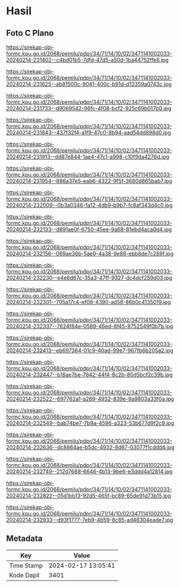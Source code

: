 # Hasil

## Foto C Plano

https://sirekap-obj-formc.kpu.go.id/2068/pemilu/pdpr/34/71/14/10/02/3471141002033-20240214-231402--c4bd01b5-7dfd-47d5-a50d-1ba44752ffe6.jpg

https://sirekap-obj-formc.kpu.go.id/2068/pemilu/pdpr/34/71/14/10/02/3471141002033-20240214-231625--ab81500c-9041-400c-b91d-d13359a0743c.jpg

https://sirekap-obj-formc.kpu.go.id/2068/pemilu/pdpr/34/71/14/10/02/3471141002033-20240214-231733--d9069542-96fc-4f08-bcf2-925c69b017b0.jpg

https://sirekap-obj-formc.kpu.go.id/2068/pemilu/pdpr/34/71/14/10/02/3471141002033-20240214-231843--437f32f4-a1f9-47c0-8b94-aad54dd898d0.jpg

https://sirekap-obj-formc.kpu.go.id/2068/pemilu/pdpr/34/71/14/10/02/3471141002033-20240214-231913--dd87e844-1ae4-47c1-a998-c10f9da4276d.jpg

https://sirekap-obj-formc.kpu.go.id/2068/pemilu/pdpr/34/71/14/10/02/3471141002033-20240214-231954--886a37e5-eab6-4322-9f5f-3680d865bab7.jpg

https://sirekap-obj-formc.kpu.go.id/2068/pemilu/pdpr/34/71/14/10/02/3471141002033-20240214-232009--0b3a0346-1a12-4db9-b9b7-fc8af343d4c0.jpg

https://sirekap-obj-formc.kpu.go.id/2068/pemilu/pdpr/34/71/14/10/02/3471141002033-20240214-232133--d891ae0f-6750-45ee-9a68-81ebd4aca0d4.jpg

https://sirekap-obj-formc.kpu.go.id/2068/pemilu/pdpr/34/71/14/10/02/3471141002033-20240214-232156--069ae36b-5ae0-4a38-9e88-ebb8de7c289f.jpg

https://sirekap-obj-formc.kpu.go.id/2068/pemilu/pdpr/34/71/14/10/02/3471141002033-20240214-232230--e4e6d67c-35a3-47ff-9327-dc4dcf259d03.jpg

https://sirekap-obj-formc.kpu.go.id/2068/pemilu/pdpr/34/71/14/10/02/3471141002033-20240214-232301--705a17c4-ef08-4390-ad58-86b0c4135019.jpg

https://sirekap-obj-formc.kpu.go.id/2068/pemilu/pdpr/34/71/14/10/02/3471141002033-20240214-232337--7624f84e-0589-46ed-8f45-8752549f0b7b.jpg

https://sirekap-obj-formc.kpu.go.id/2068/pemilu/pdpr/34/71/14/10/02/3471141002033-20240214-232413--eb697364-01c9-40ad-99e7-967fb6b205a2.jpg

https://sirekap-obj-formc.kpu.go.id/2068/pemilu/pdpr/34/71/14/10/02/3471141002033-20240214-232447--b18ae7be-7842-44f4-8c2b-80d5bcf2c39b.jpg

https://sirekap-obj-formc.kpu.go.id/2068/pemilu/pdpr/34/71/14/10/02/3471141002033-20240214-232522--697762a1-a269-4932-839e-9a9803a33f0a.jpg

https://sirekap-obj-formc.kpu.go.id/2068/pemilu/pdpr/34/71/14/10/02/3471141002033-20240214-232549--bab74be7-7b9a-4596-a323-53b677d9f2c9.jpg

https://sirekap-obj-formc.kpu.go.id/2068/pemilu/pdpr/34/71/14/10/02/3471141002033-20240214-232636--dc8864ae-b5dc-4932-8d87-03077f1cddd4.jpg

https://sirekap-obj-formc.kpu.go.id/2068/pemilu/pdpr/34/71/14/10/02/3471141002033-20240214-232749--212d7688-6646-4b13-9be6-e3ddd4a12814.jpg

https://sirekap-obj-formc.kpu.go.id/2068/pemilu/pdpr/34/71/14/10/02/3471141002033-20240214-232822--05d1bb13-92d5-465f-bc89-65de91d73b15.jpg

https://sirekap-obj-formc.kpu.go.id/2068/pemilu/pdpr/34/71/14/10/02/3471141002033-20240214-232933--d93f1777-7eb9-4b59-8c85-ad46304eade7.jpg


## Metadata

| Key        | Value               |
| ---------- | ------------------- |
| Time Stamp | 2024-02-17 13:05:41 |
| Kode Dapil | 3401                |



